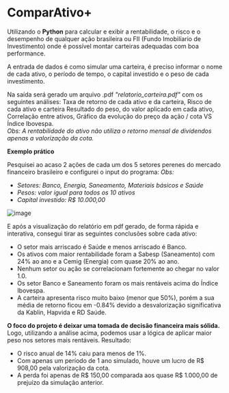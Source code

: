 # ComparAtivo+

Utilizando o **Python** para calcular e exibir a rentabilidade, o risco e o desempenho de qualquer ação brasileira ou FII (Fundo Imobilíario de Investimento) onde é possível montar carteiras adequadas com boa performance.

A entrada de dados é como simular uma carteira, é preciso informar o nome de cada ativo, o período de tempo, o capital investido e o peso de cada investimento.

Na saída será gerado um arquivo .pdf _"relatorio_carteira.pdf"_ com os seguintes análises: Taxa de retorno de cada ativo e da carteira, Risco de cada ativo e carteira Resultado do peso, do valor aplicado em cada ativo, Correlação entre ativos, Gráfico da evolução do preço da ação / cota VS Índice Ibovespa.    
_Obs: A rentabilidade do ativo não utiliza o retorno mensal de dividendos apenas a valorização da cota._

**Exemplo prático**

Pesquisei ao acaso 2 ações de cada um dos 5 setores perenes do mercado financeiro brasileiro e configurei o input do programa:
_Obs:_
- _Setores: Banco, Energia, Saneamento, Materiais básicos e Saúde_
- _Pesos: valor igual para todos os 10 ativos_
- _Capital investido: R$ 10.000,00_

![image](https://github.com/user-attachments/assets/62dbbfa3-808a-4853-8598-b3d651134649)

E após a visualização do relatório em pdf gerado, de forma rápida e interativa, consegui tirar as seguintes conclusões sobre cada ativo:
- O setor mais arriscado é Saúde e menos arriscado é Banco.
- Os ativos com maior rentabilidade foram a Sabesp (Saneamento) com 24% ao ano e a Cemig (Energia) com quase 20% ao ano.
- Nenhum setor ou ação se correlacionam fortemente ao chegar no valor 1.0.
- Os setor Banco e Saneamento foram os mais rentáveis acima do Índice Ibovespa.
- A carteira apresenta risco muito baixo (menor que 50%), porém a sua média de retorno ficou em -0.84% devido a desvalorização significativa da Kablin, Hapvida e RD Saúde.

**O foco do projeto é deixar uma tomada de decisão financeira mais sólida.**
Logo, utilizando a análise acima, podemos usar a lógica de aplicar maior peso nos setores mais rentáveis.
Resultado: 
- O risco anual de 14% caiu para menos de 1%.
- Com apenas um período de 1 ano simulado, houve um lucro de R$ 908,00 pela valorização da cota.
- A perda foi apenas de R$ 150,00 comparada aos quase R$ 1.000,00 de prejuízo da simulação anterior.




